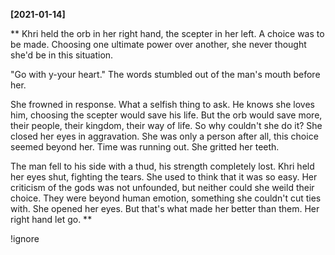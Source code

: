 **[2021-01-14]**

**
Khri held the orb in her right hand, the scepter in her left. A choice was to be made. 
Choosing one ultimate power over another, she never thought she'd be in this situation. 

"Go with y-your heart." The words stumbled out of the man's mouth before her.

She frowned in response. What a selfish thing to ask. He knows she loves him, choosing the scepter would save his life. But the orb would save more, their people, their kingdom, their way of life. So why couldn't she do it? She closed her eyes in aggravation. She was only a person after all, this choice seemed beyond her. Time was running out. She gritted her teeth. 

The man fell to his side with a thud, his strength completely lost. Khri held her eyes shut, fighting the tears. She used to think that it was so easy. Her criticism of the gods was not unfounded, but neither could she weild their choice. They were beyond human emotion, something she couldn't cut ties with. She opened her eyes. But that's what made her better than them. Her right hand let go. 
**

!ignore
